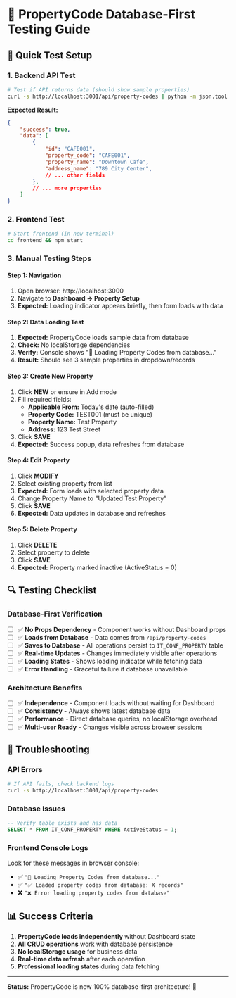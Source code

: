 # 🧪 **PropertyCode Database-First Testing Guide**

## 🚀 **Quick Test Setup**

### **1. Backend API Test**
```bash
# Test if API returns data (should show sample properties)
curl -s http://localhost:3001/api/property-codes | python -m json.tool
```

**Expected Result:**
```json
{
    "success": true,
    "data": [
        {
            "id": "CAFE001",
            "property_code": "CAFE001", 
            "property_name": "Downtown Cafe",
            "address_name": "789 City Center",
            // ... other fields
        },
        // ... more properties
    ]
}
```

### **2. Frontend Test**
```bash
# Start frontend (in new terminal)
cd frontend && npm start
```

### **3. Manual Testing Steps**

#### **Step 1: Navigation**
1. Open browser: http://localhost:3000
2. Navigate to **Dashboard → Property Setup**
3. **Expected:** Loading indicator appears briefly, then form loads with data

#### **Step 2: Data Loading Test**  
1. **Expected:** PropertyCode loads sample data from database
2. **Check:** No localStorage dependencies  
3. **Verify:** Console shows "🔄 Loading Property Codes from database..."
4. **Result:** Should see 3 sample properties in dropdown/records

#### **Step 3: Create New Property**
1. Click **NEW** or ensure in Add mode
2. Fill required fields:
   - **Applicable From:** Today's date (auto-filled)
   - **Property Code:** TEST001 (must be unique)
   - **Property Name:** Test Property
   - **Address:** 123 Test Street
3. Click **SAVE**
4. **Expected:** Success popup, data refreshes from database

#### **Step 4: Edit Property**
1. Click **MODIFY** 
2. Select existing property from list
3. **Expected:** Form loads with selected property data
4. Change Property Name to "Updated Test Property"  
5. Click **SAVE**
6. **Expected:** Data updates in database and refreshes

#### **Step 5: Delete Property**
1. Click **DELETE**
2. Select property to delete
3. Click **SAVE**  
4. **Expected:** Property marked inactive (ActiveStatus = 0)

## 🔍 **Testing Checklist**

### **Database-First Verification**
- [ ] ✅ **No Props Dependency** - Component works without Dashboard props
- [ ] ✅ **Loads from Database** - Data comes from `/api/property-codes`
- [ ] ✅ **Saves to Database** - All operations persist to `IT_CONF_PROPERTY` table
- [ ] ✅ **Real-time Updates** - Changes immediately visible after operations
- [ ] ✅ **Loading States** - Shows loading indicator while fetching data
- [ ] ✅ **Error Handling** - Graceful failure if database unavailable

### **Architecture Benefits**
- [ ] ✅ **Independence** - Component loads without waiting for Dashboard
- [ ] ✅ **Consistency** - Always shows latest database data
- [ ] ✅ **Performance** - Direct database queries, no localStorage overhead
- [ ] ✅ **Multi-user Ready** - Changes visible across browser sessions

## 🐛 **Troubleshooting**

### **API Errors**
```bash
# If API fails, check backend logs
curl -s http://localhost:3001/api/property-codes
```

### **Database Issues**
```sql
-- Verify table exists and has data
SELECT * FROM IT_CONF_PROPERTY WHERE ActiveStatus = 1;
```

### **Frontend Console Logs**
Look for these messages in browser console:
- ✅ `"🔄 Loading Property Codes from database..."`
- ✅ `"✅ Loaded property codes from database: X records"`
- ❌ `"❌ Error loading property codes from database"`

## 📊 **Success Criteria**

1. **PropertyCode loads independently** without Dashboard state
2. **All CRUD operations** work with database persistence  
3. **No localStorage usage** for business data
4. **Real-time data refresh** after each operation
5. **Professional loading states** during data fetching

---

**Status:** PropertyCode is now 100% database-first architecture! 🎉